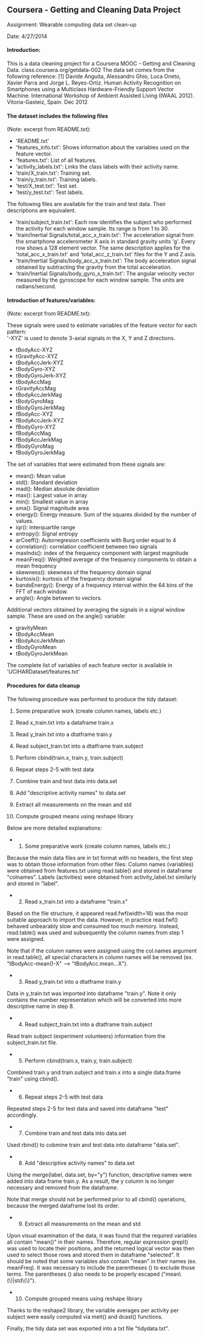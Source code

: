 ## Coursera - Getting and Cleaning Data Project
Assignment:   Wearable computing data set clean-up

Date:         4/27/2014

#### Introduction:

This is a data cleaning project for a Coursera MOOC - Getting and Cleaning Data. 
class.coursera.org/getdata-002
The data set comes from the following reference:
[1] Davide Anguita, Alessandro Ghio, Luca Oneto, Xavier Parra and Jorge L. Reyes-Ortiz. Human Activity Recognition on Smartphones using a Multiclass Hardware-Friendly Support Vector Machine. International Workshop of Ambient Assisted Living (IWAAL 2012). Vitoria-Gasteiz, Spain. Dec 2012


#### The dataset includes the following files 

(Note: excerpt from README.txt):
* 'README.txt'
* 'features_info.txt': Shows information about the variables used on the feature vector.
* 'features.txt': List of all features.
* 'activity_labels.txt': Links the class labels with their activity name.
* 'train/X_train.txt': Training set.
* 'train/y_train.txt': Training labels.
* 'test/X_test.txt': Test set.
* 'test/y_test.txt': Test labels.

The following files are available for the train and test data. Their descriptions are equivalent. 
* 'train/subject_train.txt': Each row identifies the subject who performed the activity for each window sample. Its range is from 1 to 30. 
* 'train/Inertial Signals/total_acc_x_train.txt': The acceleration signal from the smartphone accelerometer X axis in standard gravity units 'g'. Every row shows a 128 element vector. The same description applies for the 'total_acc_x_train.txt' and 'total_acc_z_train.txt' files for the Y and Z axis. 
* 'train/Inertial Signals/body_acc_x_train.txt': The body acceleration signal obtained by subtracting the gravity from the total acceleration. 
* 'train/Inertial Signals/body_gyro_x_train.txt': The angular velocity vector measured by the gyroscope for each window sample. The units are radians/second. 



#### Introduction of features/variables:

(Note: excerpt from README.txt):

These signals were used to estimate variables of the feature vector for each pattern:  
'-XYZ' is used to denote 3-axial signals in the X, Y and Z directions.

* tBodyAcc-XYZ
* tGravityAcc-XYZ
* tBodyAccJerk-XYZ
* tBodyGyro-XYZ
* tBodyGyroJerk-XYZ
* tBodyAccMag
* tGravityAccMag
* tBodyAccJerkMag
* tBodyGyroMag
* tBodyGyroJerkMag
* fBodyAcc-XYZ
* fBodyAccJerk-XYZ
* fBodyGyro-XYZ
* fBodyAccMag
* fBodyAccJerkMag
* fBodyGyroMag
* fBodyGyroJerkMag

The set of variables that were estimated from these signals are: 

* mean(): Mean value
* std(): Standard deviation
* mad(): Median absolute deviation 
* max(): Largest value in array
* min(): Smallest value in array
* sma(): Signal magnitude area
* energy(): Energy measure. Sum of the squares divided by the number of values. 
* iqr(): Interquartile range 
* entropy(): Signal entropy
* arCoeff(): Autorregresion coefficients with Burg order equal to 4
* correlation(): correlation coefficient between two signals
* maxInds(): index of the frequency component with largest magnitude
* meanFreq(): Weighted average of the frequency components to obtain a mean frequency
* skewness(): skewness of the frequency domain signal 
* kurtosis(): kurtosis of the frequency domain signal 
* bandsEnergy(): Energy of a frequency interval within the 64 bins of the FFT of each window.
* angle(): Angle between to vectors.

Additional vectors obtained by averaging the signals in a signal window sample. These are used on the angle() variable:

* gravityMean
* tBodyAccMean
* tBodyAccJerkMean
* tBodyGyroMean
* tBodyGyroJerkMean

The complete list of variables of each feature vector is available in 'UCIHARDataset/features.txt'



#### Procedures for data cleanup

The following procedure was performed to produce the tidy dataset:

1.  Some preparative work (create column names, labels etc.)

2.  Read x_train.txt into a dataframe train.x

3.  Read y_train.txt into a dtatframe train.y

4.  Read subject_train.txt into a dtatframe train.subject

5.  Perform cbind(train.x, train.y, train.subject)

6.  Repeat steps 2-5 with test data

7.  Combine train and test data into data.set

8.  Add "descriptive activity names" to data.set

9.  Extract all measurements on the mean and std

10. Compute grouped means using reshape library


Below are more detailed explanations:

* 1.  Some preparative work (create column names, labels etc.)

Because the main data files are in txt format with no headers, the first step was to obtain those information from other files:
Column names (variables) were obtained from features.txt using read.table() and stored in dataframe "colnames".
Labels (activities) were obtained from activity_label.txt similarly and stored in "label".

* 2.  Read x_train.txt into a dataframe "train.x"

Based on the file structure, it appeared read.fwf(width=16) was the most suitable approach to import the data. However, in practice read.fwf() behaved unbearably slow and consumed too much memory.
Instead, read.table() was used and subsequently the column names from step 1 were assigned.

Note that if the column names were assigned using the col.names argument in read.table(), all special characters in column names will be removed (ex. "tBodyAcc-mean()-X" --> "tBodyAcc.mean...X").

* 3.  Read y_train.txt into a dtatframe train.y

Data in y_train.txt was imported into dataframe "train.y". Note it only contains the number representation which will be converted into more descriptive name in step 8.

* 4.  Read subject_train.txt into a dtatframe train.subject

Read train subject (experiment volunteers) information from the subject_train.txt file.

* 5.  Perform cbind(train.x, train.y, train.subject)

Combined train.y and train.subject and train.x into a single data.frame "train" using cbind().

* 6.  Repeat steps 2-5 with test data

Repeated steps 2-5 for test data and saved into dataframe "test" accordingly.

* 7.  Combine train and test data into data.set

Used rbind() to cobmine train and test data into dataframe "data.set".

* 8.  Add "descriptive activity names" to data.set

Using the merge(label, data.set, by="y") function, descriptive names were added into data frame train.y. As a result, the y column is no longer necessary and removed from the dataframe.

Note that merge should not be performed prior to all cbind() operations, because the merged dataframe lost its order.

* 9.  Extract all measurements on the mean and std

Upon visual examination of the data, it was found that the required variables all contain "mean()" in their names. Therefore, regular expression grepl() was used to locate their positions, and the returned logical vector was then used to select those rows and stored them in dataframe "selected".
It should be noted that some variables also contain "mean" in their names (ex. meanFreq). It was necessary to include the parentheses () to exclude those terms. The parentheses () also needs to be properly escaped ("mean\\(\\)|std\\(\\)"). 

* 10. Compute grouped means using reshape library

Thanks to the reshape2 library, the variable averages per activity per subject were easily computed via melt() and dcast() functions.

Finally, the tidy data set was exported into a txt file "tidydata.txt".




























